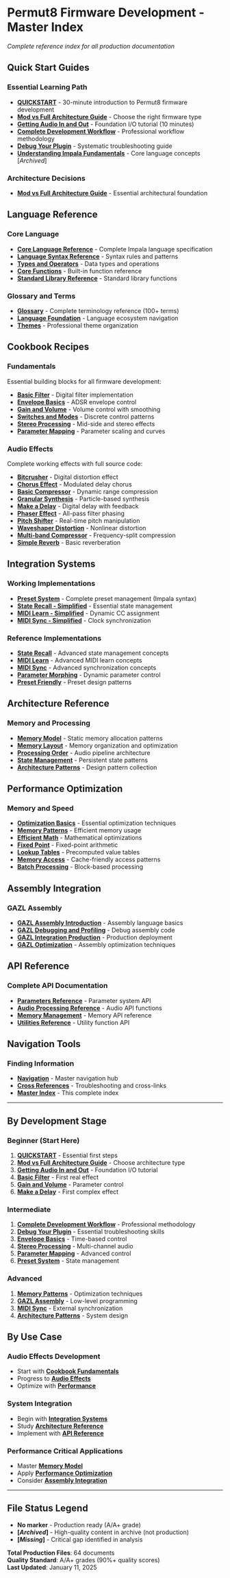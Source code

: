 # Permut8 Firmware Development - Master Index

*Complete reference index for all production documentation*

## Quick Start Guides

### Essential Learning Path
- **[QUICKSTART](../user-guides/QUICKSTART.md)** - 30-minute introduction to Permut8 firmware development
- **[Mod vs Full Architecture Guide](../user-guides/tutorials/mod-vs-full-architecture-guide.md)** - Choose the right firmware type
- **[Getting Audio In and Out](../user-guides/tutorials/getting-audio-in-and-out.md)** - Foundation I/O tutorial (10 minutes)
- **[Complete Development Workflow](../user-guides/tutorials/complete-development-workflow.md)** - Professional workflow methodology
- **[Debug Your Plugin](../user-guides/tutorials/debug-your-plugin.md)** - Systematic troubleshooting guide
- **[Understanding Impala Fundamentals](../user-guides/tutorials/understanding-impala-fundamentals.md)** - Core language concepts [*Archived*]

### Architecture Decisions
- **[Mod vs Full Architecture Guide](../user-guides/tutorials/mod-vs-full-architecture-guide.md)** - Essential architectural foundation

## Language Reference

### Core Language
- **[Core Language Reference](../language/core_language_reference.md)** - Complete Impala language specification
- **[Language Syntax Reference](../language/language-syntax-reference.md)** - Syntax rules and patterns
- **[Types and Operators](../language/types-and-operators.md)** - Data types and operations
- **[Core Functions](../language/core-functions.md)** - Built-in function reference
- **[Standard Library Reference](../language/standard-library-reference.md)** - Standard library functions

### Glossary and Terms
- **[Glossary](glossary.md)** - Complete terminology reference (100+ terms)
- **[Language Foundation](language-foundation.md)** - Language ecosystem navigation
- **[Themes](themes.md)** - Professional theme organization

## Cookbook Recipes

### Fundamentals
Essential building blocks for all firmware development:

- **[Basic Filter](../user-guides/cookbook/fundamentals/basic-filter.md)** - Digital filter implementation
- **[Envelope Basics](../user-guides/cookbook/fundamentals/envelope-basics.md)** - ADSR envelope control
- **[Gain and Volume](../user-guides/cookbook/fundamentals/gain-and-volume.md)** - Volume control with smoothing
- **[Switches and Modes](../user-guides/cookbook/fundamentals/switches-and-modes.md)** - Discrete control patterns
- **[Stereo Processing](../user-guides/cookbook/fundamentals/stereo-processing.md)** - Mid-side and stereo effects
- **[Parameter Mapping](../user-guides/cookbook/fundamentals/parameter-mapping.md)** - Parameter scaling and curves

### Audio Effects
Complete working effects with full source code:

- **[Bitcrusher](../user-guides/cookbook/audio-effects/bitcrusher.md)** - Digital distortion effect
- **[Chorus Effect](../user-guides/cookbook/audio-effects/chorus-effect.md)** - Modulated delay chorus
- **[Basic Compressor](../user-guides/cookbook/audio-effects/compressor-basic.md)** - Dynamic range compression
- **[Granular Synthesis](../user-guides/cookbook/audio-effects/granular-synthesis.md)** - Particle-based synthesis
- **[Make a Delay](../user-guides/cookbook/audio-effects/make-a-delay.md)** - Digital delay with feedback
- **[Phaser Effect](../user-guides/cookbook/audio-effects/phaser-effect.md)** - All-pass filter phasing
- **[Pitch Shifter](../user-guides/cookbook/audio-effects/pitch-shifter.md)** - Real-time pitch manipulation
- **[Waveshaper Distortion](../user-guides/cookbook/audio-effects/waveshaper-distortion.md)** - Nonlinear distortion
- **[Multi-band Compressor](../user-guides/cookbook/audio-effects/multi-band-compressor.md)** - Frequency-split compression
- **[Simple Reverb](../user-guides/cookbook/audio-effects/reverb-simple.md)** - Basic reverberation

## Integration Systems

### Working Implementations
- **[Preset System](../integration/preset-system.md)** - Complete preset management (Impala syntax)
- **[State Recall - Simplified](../integration/state-recall-simplified.md)** - Essential state management
- **[MIDI Learn - Simplified](../integration/midi-learn-simplified.md)** - Dynamic CC assignment  
- **[MIDI Sync - Simplified](../integration/midi-sync-simplified.md)** - Clock synchronization

### Reference Implementations
- **[State Recall](../integration/state-recall.md)** - Advanced state management concepts
- **[MIDI Learn](../integration/midi-learn.md)** - Advanced MIDI learn concepts
- **[MIDI Sync](../integration/midi-sync.md)** - Advanced synchronization concepts
- **[Parameter Morphing](../integration/parameter-morphing.md)** - Dynamic parameter control
- **[Preset Friendly](../integration/preset-friendly.md)** - Preset design patterns

## Architecture Reference

### Memory and Processing
- **[Memory Model](../architecture/memory-model.md)** - Static memory allocation patterns
- **[Memory Layout](../architecture/memory-layout.md)** - Memory organization and optimization
- **[Processing Order](../architecture/processing-order.md)** - Audio pipeline architecture
- **[State Management](../architecture/state-management.md)** - Persistent state patterns
- **[Architecture Patterns](../architecture/architecture_patterns.md)** - Design pattern collection

## Performance Optimization

### Memory and Speed
- **[Optimization Basics](../performance/optimization-basics.md)** - Essential optimization techniques
- **[Memory Patterns](../performance/memory-patterns.md)** - Efficient memory usage
- **[Efficient Math](../performance/efficient-math.md)** - Mathematical optimizations
- **[Fixed Point](../performance/fixed-point.md)** - Fixed-point arithmetic
- **[Lookup Tables](../performance/lookup-tables.md)** - Precomputed value tables
- **[Memory Access](../performance/memory-access.md)** - Cache-friendly access patterns
- **[Batch Processing](../performance/batch-processing.md)** - Block-based processing

## Assembly Integration

### GAZL Assembly
- **[GAZL Assembly Introduction](../assembly/gazl-assembly-introduction.md)** - Assembly language basics
- **[GAZL Debugging and Profiling](../assembly/gazl-debugging-profiling.md)** - Debug assembly code
- **[GAZL Integration Production](../assembly/gazl-integration-production.md)** - Production deployment
- **[GAZL Optimization](../assembly/gazl-optimization.md)** - Assembly optimization techniques

## API Reference

### Complete API Documentation
- **[Parameters Reference](../reference/parameters_reference.md)** - Parameter system API
- **[Audio Processing Reference](../reference/audio_processing_reference.md)** - Audio API functions
- **[Memory Management](../reference/memory_management.md)** - Memory API reference
- **[Utilities Reference](../reference/utilities_reference.md)** - Utility function API

## Navigation Tools

### Finding Information
- **[Navigation](navigation.md)** - Master navigation hub
- **[Cross References](cross-references.md)** - Troubleshooting and cross-links
- **[Master Index](master-index.md)** - This complete index

---

## By Development Stage

### Beginner (Start Here)
1. **[QUICKSTART](../user-guides/QUICKSTART.md)** - Essential first steps
2. **[Mod vs Full Architecture Guide](../user-guides/tutorials/mod-vs-full-architecture-guide.md)** - Choose architecture type
3. **[Getting Audio In and Out](../user-guides/tutorials/getting-audio-in-and-out.md)** - Foundation I/O tutorial
4. **[Basic Filter](../user-guides/cookbook/fundamentals/basic-filter.md)** - First real effect
5. **[Gain and Volume](../user-guides/cookbook/fundamentals/gain-and-volume.md)** - Parameter control
6. **[Make a Delay](../user-guides/cookbook/audio-effects/make-a-delay.md)** - First complex effect

### Intermediate
1. **[Complete Development Workflow](../user-guides/tutorials/complete-development-workflow.md)** - Professional methodology
2. **[Debug Your Plugin](../user-guides/tutorials/debug-your-plugin.md)** - Essential troubleshooting skills
3. **[Envelope Basics](../user-guides/cookbook/fundamentals/envelope-basics.md)** - Time-based control
4. **[Stereo Processing](../user-guides/cookbook/fundamentals/stereo-processing.md)** - Multi-channel audio
5. **[Parameter Mapping](../user-guides/cookbook/fundamentals/parameter-mapping.md)** - Advanced control
6. **[Preset System](../integration/preset-system.md)** - State management

### Advanced
1. **[Memory Patterns](../performance/memory-patterns.md)** - Optimization techniques
2. **[GAZL Assembly](../assembly/gazl-assembly-introduction.md)** - Low-level programming
3. **[MIDI Sync](../integration/midi-sync-simplified.md)** - External synchronization
4. **[Architecture Patterns](../architecture/architecture_patterns.md)** - System design

## By Use Case

### Audio Effects Development
- Start with **[Cookbook Fundamentals](#fundamentals)**
- Progress to **[Audio Effects](#audio-effects)**
- Optimize with **[Performance](#performance-optimization)**

### System Integration
- Begin with **[Integration Systems](#integration-systems)**
- Study **[Architecture Reference](#architecture-reference)**
- Implement with **[API Reference](#api-reference)**

### Performance Critical Applications
- Master **[Memory Model](../architecture/memory-model.md)**
- Apply **[Performance Optimization](#performance-optimization)**
- Consider **[Assembly Integration](#assembly-integration)**

---

## File Status Legend

- **No marker** - Production ready (A/A+ grade)
- **[*Archived*]** - High-quality content in archive (not production)
- **[*Missing*]** - Critical gap identified in analysis

**Total Production Files**: 64 documents  
**Quality Standard**: A/A+ grades (90%+ quality scores)  
**Last Updated**: January 11, 2025